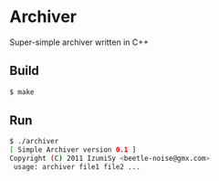 # Archiver
Super-simple archiver written in C++

## Build
```sh
$ make
```

## Run
```sh
$ ./archiver
[ Simple Archiver version 0.1 ]
Copyright (C) 2011 IzumiSy <beetle-noise@gmx.com>
 usage: archiver file1 file2 ...
```
